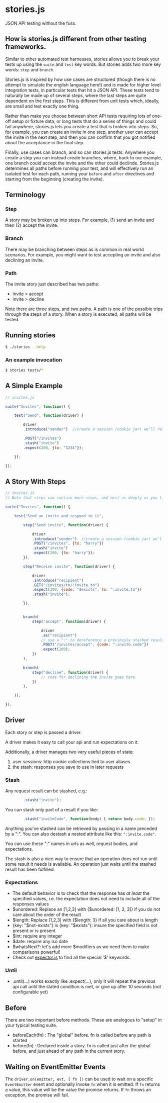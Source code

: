 # stories.js

JSON API testing without the fuss.

## How is stories.js different from other testing frameworks.

Similar to other automated test harnesses, stories allows you to break your tests up using
the ```suite``` and ```test``` key words.  But stories adds two more key words:
```step``` and ```branch```.

Stories.js is inspired by how use cases are structured (though there is no attempt to simulate the
english language here!) and is made for higher level integration tests, in particular tests
that hit a JSON API. These tests tend to naturally be made up of several steps, where the last steps
are quite dependent on the first steps.  This is different from unit tests which, ideally, are small
and test exactly one thing.

Rather than make you choose between short API tests requiring lots of one-off setup or fixture
data, or long tests that do a series of things and could fail anywhere, stories.js
lets you create a test that is broken into steps.  So, for example, you can create an
invite in one step, another user can accept the invite in the next step, and then you can confirm
that you got notified about the acceptance in the final step.

Finally, use cases can branch, and so can stories.js tests.  Anywhere you create a step you can
instead create branches, where, back to our example, one branch could accept the invite and the
other could declinde.  Stories.js determines all paths before running your test, and will
effectively run an isolated test for each path, running your ```before``` and ```after```
directives and starting from the beginning (creating the invite).

## Terminology

### Step

A story may be broken up into steps.  For example, (1) send an invite and then (2) accept the invite.

### Branch

There may be branching between steps as is common in real world scenarios.  For example, you might want
to test accepting an invite and also declining an invite.

### Path

The invite story just described has two paths:

* invite > accept
* invite > decline

Note there are three steps, and two paths.  A path is one of the possible trips through the steps of a
story.  When a story is executed, all paths will be tested.

## Running stories

```bash
$ ./stories --help
```

### An example invocation

```bash
$ stories tests/*
```

## A Simple Example

```js
// invites.js

suite("Invites", function() {

    test("Send", function(driver) {

        driver
        .introduce("sender")  //create a session (cookie jar) we'll refer to as "sender"

        .POST("/invites")
        .stash("invite")
        .expect(200, {to: "1234"});

    });

});
```

## A Story With Steps

```js
// invites.js
// Note that steps can contain more steps, and nest as deeply as you like

suite("Invites", function() {

    test("Send an invite and respond to it",

        step("Send invite", function(driver) {

            driver
            .introduce("sender")  //create a session (cookie jar) we'll refer to as "sender"
            .POST("/invites", {to: "harry"})
            .stash("invite")
            .expect(200, {to: "harry"});
        }),

        step("Receive invite", function(driver) {

            driver
            .introduce("recipient")
            .GET("/invites/to/:invite.to")
            .expect(200, {code: "$exists", to: ":invite.to"})
            .stash("invite");

        }),


        branch(
            step("accept", function(driver) {

                driver
                .as("recipient")
                // use a ":" to dereference a previously stashed results
                .POST("/invites/accept", {code: ":invite.code"})
                .expect(200);
            })
        ),

        branch(
            step("decline", function(driver) {
                // code for declining the invite goes here
            })
        ),

    ));

});

```


## Driver

Each story or step is passed a driver.

A driver makes it easy to call your api and run expectations on it.

Additionally, a driver manages two very useful pieces of state:

1. user sessions: http cookie collections tied to user aliases
2. the stash: responses you save to use in later requests



### Stash

Any request result can be stashed, e.g.:

```js
        .stash("invite");
```

You can stash only part of a result if you like:

```js
        .stash("inviteCode", function(body) { return body.code; });
```

Anything you've stashed can be retrieved by passing in a name preceded by a ":".  You can also
destash a nested attribute like this: ```":invite.code"```.

You can use these ":" names in urls as well, request bodies, and expectations.

The stash is also a nice way to ensure that an operation does not run until some result it needs is
available.  An operation just waits until the stashed result has been fulfilled.


### Expectations

* The default behavior is to check that the response has *at least* the specified values,
  i.e. the expectation does not need to include all of the responses values
* $unordered: Replace an [1,2,3] with {$unordered: [1, 2, 3]} if you do not care about the order of the result
* $length: Replace [1,2,3] with {$length: 3} if all you care about is length
* {key: "$not-exists"} is {key: "$exists"{: insure the specified field is not present or is present
* $int: require any integer
* $date: require any iso date
* $whatsNext?: let's add more $modifiers as we need them to make comparisons powerful!
* Check out [expector.js](https://github.com/nomic/api-driver/blob/master/lib/expector.js) to find all the special '$' keywords.

### Until

* .until(...) works exactly like .expect(...), only it will repeat the previous api call
  *until* the stated condition is met, or give up after 10 seconds (not configurable yet)

## Before

There are two important before methods.  These are analogous to "setup" in your typical testing
suite.

* beforeEach(fn) : The "global" before.  fn is called before any path is started
* before(fn) : Declared inside a story.  fn is called just after the global before, and just ahead
  of any path in the current story.

## Waiting on EventEmitter Events

The `driver.on(emitter, evt, [ fn ])` can be used to wait on a specific `EventEmitter` event and optionally invoke `fn` when it is emitted.
If `fn` returns a value, this value will be the value the promise returns. If `fn` throws an exception, the promise will fail.
